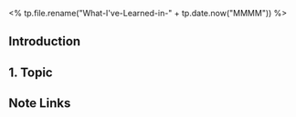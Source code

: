 
<% tp.file.rename("What-I've-Learned-in-" + tp.date.now("MMMM")) %>


## Introduction


## 1. Topic



## Note Links
